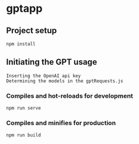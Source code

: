 # gptapp

## Project setup
```
npm install
```

## Initiating the GPT usage
```
Inserting the OpenAI api key
Determining the models in the gptRequests.js
```

### Compiles and hot-reloads for development
```
npm run serve
```

### Compiles and minifies for production
```
npm run build
```
